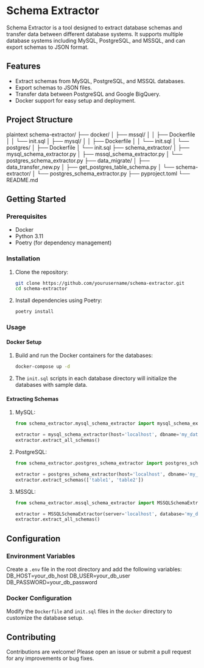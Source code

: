 # Schema Extractor

Schema Extractor is a tool designed to extract database schemas and transfer data between different database systems. It supports multiple database systems including MySQL, PostgreSQL, and MSSQL, and can export schemas to JSON format.

## Features

- Extract schemas from MySQL, PostgreSQL, and MSSQL databases.
- Export schemas to JSON files.
- Transfer data between PostgreSQL and Google BigQuery.
- Docker support for easy setup and deployment.

## Project Structure

plaintext
schema-extractor/
├── docker/
│ ├── mssql/
│ │ ├── Dockerfile
│ │ └── init.sql
│ ├── mysql/
│ │ ├── Dockerfile
│ │ └── init.sql
│ └── postgres/
│ ├── Dockerfile
│ └── init.sql
├── schema_extractor/
│ ├── mysql_schema_extractor.py
│ ├── mssql_schema_extractor.py
│ └── postgres_schema_extractor.py
├── data_migrate/
│ ├── data_transfer_new.py
│ ├── get_postgres_table_schema.py
│ └── schema-extractor/
│ └── postgres_schema_extractor.py
├── pyproject.toml
└── README.md


## Getting Started

### Prerequisites

- Docker
- Python 3.11
- Poetry (for dependency management)

### Installation

1. Clone the repository:

    ```sh
    git clone https://github.com/yourusername/schema-extractor.git
    cd schema-extractor
    ```

2. Install dependencies using Poetry:

    ```sh
    poetry install
    ```

### Usage

#### Docker Setup

1. Build and run the Docker containers for the databases:

    ```sh
    docker-compose up -d
    ```

2. The `init.sql` scripts in each database directory will initialize the databases with sample data.

#### Extracting Schemas

1. MySQL:

    ```python
    from schema_extractor.mysql_schema_extractor import mysql_schema_extractor

    extractor = mysql_schema_extractor(host='localhost', dbname='my_database', user='my_user', password='my_password')
    extractor.extract_all_schemas()
    ```

2. PostgreSQL:

    ```python
    from schema_extractor.postgres_schema_extractor import postgres_schema_extractor

    extractor = postgres_schema_extractor(host='localhost', dbname='my_database', user='my_user', password='my_password')
    extractor.extract_schemas(['table1', 'table2'])
    ```

3. MSSQL:

    ```python
    from schema_extractor.mssql_schema_extractor import MSSQLSchemaExtractor

    extractor = MSSQLSchemaExtractor(server='localhost', database='my_database', username='my_user', password='my_password')
    extractor.extract_all_schemas()
    ```

## Configuration

### Environment Variables

Create a `.env` file in the root directory and add the following variables:
DB_HOST=your_db_host
DB_USER=your_db_user
DB_PASSWORD=your_db_password


### Docker Configuration

Modify the `Dockerfile` and `init.sql` files in the `docker` directory to customize the database setup.

## Contributing

Contributions are welcome! Please open an issue or submit a pull request for any improvements or bug fixes.
